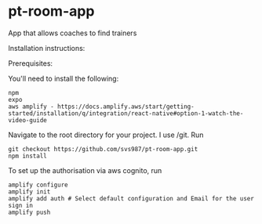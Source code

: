 # pt-room-app
App that allows coaches to find trainers

Installation instructions: 

Prerequisites:

You'll need to install the following:

    npm
    expo
    aws amplify - https://docs.amplify.aws/start/getting-started/installation/q/integration/react-native#option-1-watch-the-video-guide


Navigate to the root directory for your project. I use <home>/git. Run

    git checkout https://github.com/svs987/pt-room-app.git
    npm install
    
To set up the authorisation via aws cognito, run

    amplify configure
    amplify init
    amplify add auth # Select default configuration and Email for the user sign in
    amplify push
    
